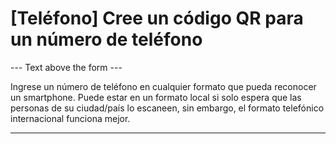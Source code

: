 <h1>[Teléfono] Cree un código QR para un número de teléfono</h1>

--- Text above the form ---

<p class="hint smfm-hint">Ingrese un número de teléfono en cualquier formato que pueda reconocer un smartphone. Puede estar en un formato local si solo espera que las personas de su ciudad/país lo escaneen, sin embargo, el formato telefónico internacional funciona mejor.</p>

----------
